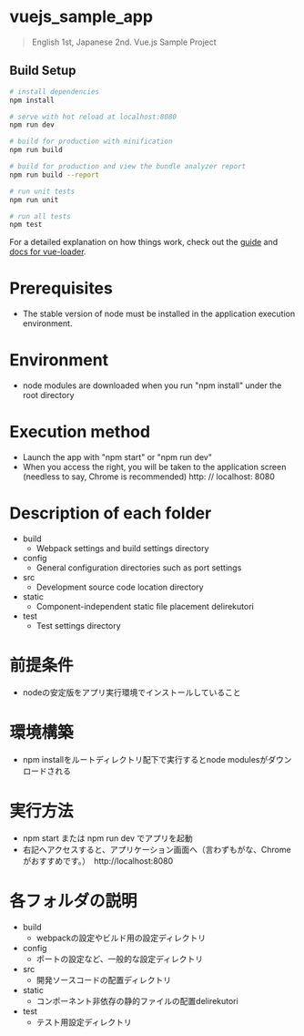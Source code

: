 # vuejs_sample_app

> English 1st, Japanese 2nd.
> Vue.js Sample Project

## Build Setup

``` bash
# install dependencies
npm install

# serve with hot reload at localhost:8080
npm run dev

# build for production with minification
npm run build

# build for production and view the bundle analyzer report
npm run build --report

# run unit tests
npm run unit

# run all tests
npm test
```

For a detailed explanation on how things work, check out the [guide](http://vuejs-templates.github.io/webpack/) and [docs for vue-loader](http://vuejs.github.io/vue-loader).

# Prerequisites

- The stable version of node must be installed in the application execution environment.

# Environment

- node modules are downloaded when you run "npm install" under the root directory

# Execution method

- Launch the app with "npm start" or "npm run dev"
- When you access the right, you will be taken to the application screen (needless to say, Chrome is recommended) http: // localhost: 8080

# Description of each folder

- build
   - Webpack settings and build settings directory
- config
   - General configuration directories such as port settings
- src
   - Development source code location directory
- static
   - Component-independent static file placement delirekutori
- test
   - Test settings directory

# 前提条件

- nodeの安定版をアプリ実行環境でインストールしていること

# 環境構築

- npm installをルートディレクトリ配下で実行するとnode modulesがダウンロードされる

# 実行方法

- npm start または npm run dev でアプリを起動
- 右記へアクセスすると、アプリケーション画面へ（言わずもがな、Chromeがおすすめです。）　http://localhost:8080

# 各フォルダの説明

- build
  - webpackの設定やビルド用の設定ディレクトリ
- config
  - ポートの設定など、一般的な設定ディレクトリ
- src
  - 開発ソースコードの配置ディレクトリ
- static
  - コンポーネント非依存の静的ファイルの配置delirekutori
- test
  - テスト用設定ディレクトリ

